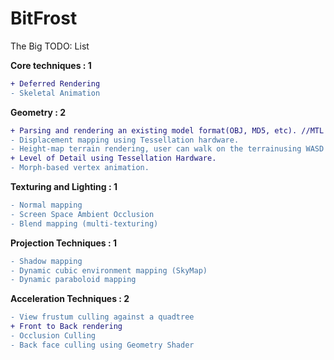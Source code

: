# BitFrost
The Big TODO: List

**Core techniques : 1**
```diff
+ Deferred Rendering 
- Skeletal Animation
```
**Geometry : 2**
```diff
+ Parsing and rendering an existing model format(OBJ, MD5, etc). //MTL not implemented
- Displacement mapping using Tessellation hardware.
- Height-map terrain rendering, user can walk on the terrainusing WASD keys.
+ Level of Detail using Tessellation Hardware.
- Morph-based vertex animation.
```
**Texturing and Lighting : 1**
```diff
- Normal mapping 
- Screen Space Ambient Occlusion
- Blend mapping (multi-texturing)
```
**Projection Techniques : 1**
```diff
- Shadow mapping 
- Dynamic cubic environment mapping (SkyMap)
- Dynamic paraboloid mapping
```
**Acceleration Techniques : 2**
```diff
- View frustum culling against a quadtree 
+ Front to Back rendering 
- Occlusion Culling 
- Back face culling using Geometry Shader
```
